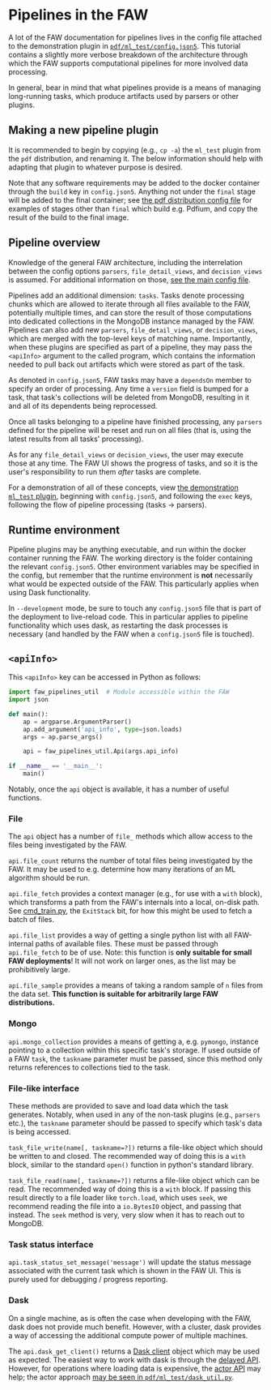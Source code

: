 # Pipelines in the FAW

A lot of the FAW documentation for pipelines lives in the config file attached to the demonstration plugin in [`pdf/ml_test/config.json5`](../pdf/ml_test/config.json5).  This tutorial contains a slightly more verbose breakdown of the architecture through which the FAW supports computational pipelines for more involved data processing.

In general, bear in mind that what pipelines provide is a means of managing long-running tasks, which produce artifacts used by parsers or other plugins.

## Making a new pipeline plugin

It is recommended to begin by copying (e.g., `cp -a`) the `ml_test` plugin from the `pdf` distribution, and renaming it. The below information should help with adapting that plugin to whatever purpose is desired.

Note that any software requirements may be added to the docker container through the `build` key in `config.json5`. Anything not under the `final` stage will be added to the final container; see [the pdf distribution config file](../pdf/config.json5) for examples of stages other than `final` which build e.g. Pdfium, and copy the result of the build to the final image.

## Pipeline overview

Knowledge of the general FAW architecture, including the interrelation between the config options `parsers`, `file_detail_views`, and `decision_views` is assumed. For additional information on those, [see the main config file](../pdf/config.json5).

Pipelines add an additional dimension: `tasks`. Tasks denote processing chunks which are allowed to iterate through all files available to the FAW, potentially multiple times, and can store the result of those computations into dedicated collections in the MongoDB instance managed by the FAW. Pipelines can also add new `parsers`, `file_detail_views`, or `decision_views`, which are merged with the top-level keys of matching name. Importantly, when these plugins are specified as part of a pipeline, they may pass the `<apiInfo>` argument to the called program, which contains the information needed to pull back out artifacts which were stored as part of the task.

As denoted in `config.json5`, FAW tasks may have a `dependsOn` member to specify an order of processing. Any time a `version` field is bumped for a task, that task's collections will be deleted from MongoDB, resulting in it and all of its dependents being reprocessed.

Once all tasks belonging to a pipeline have finished processing, any `parsers` defined for the pipeline will be reset and run on all files (that is, using the latest results from all tasks' processing).

As for any `file_detail_views` or `decision_views`, the user may execute those at any time. The FAW UI shows the progress of tasks, and so it is the user's responsibility to run them _after_ tasks are complete.

For a demonstration of all of these concepts, view [the demonstration `ml_test` plugin](../pdf/ml_test), beginning with `config.json5`, and following the `exec` keys, following the flow of pipeline processing (tasks -> parsers).


## Runtime environment

Pipeline plugins may be anything executable, and run within the docker container running the FAW. The working directory is the folder containing the relevant `config.json5`. Other environment variables may be specified in the config, but remember that the runtime environment is **not** necessarily what would be expected outside of the FAW. This particularly applies when using Dask functionality.

In `--development` mode, be sure to touch any `config.json5` file that is part of the deployment to live-reload code. This in particular applies to pipeline functionality which uses dask, as restarting the dask processes is necessary (and handled by the FAW when a `config.json5` file is touched).


## `<apiInfo>`

This `<apiInfo>` key can be accessed in Python as follows:

```python
import faw_pipelines_util  # Module accessible within the FAW
import json

def main():
    ap = argparse.ArgumentParser()
    ap.add_argument('api_info', type=json.loads)
    args = ap.parse_args()

    api = faw_pipelines_util.Api(args.api_info)

if __name__ == '__main__':
    main()
```

Notably, once the `api` object is available, it has a number of useful functions.

### File

The `api` object has a number of `file_` methods which allow access to the files being investigated by the FAW.

`api.file_count` returns the number of total files being investigated by the FAW. It may be used to e.g. determine how many iterations of an ML algorithm should be run.

`api.file_fetch` provides a context manager (e.g., for use with a `with` block), which transforms a path from the FAW's internals into a local, on-disk path. See [cmd_train.py](../pdf/ml_test/cmd_train.py#L79), the `ExitStack` bit, for how this might be used to fetch a batch of files.

`api.file_list` provides a way of getting a single python list with all FAW-internal paths of available files. These must be passed through `api.file_fetch` to be of use. Note: this function is **only suitable for small FAW deployments**! It will not work on larger ones, as the list may be prohibitively large.

`api.file_sample` provides a means of taking a random sample of `n` files from the data set. **This function is suitable for arbitrarily large FAW distributions.**

### Mongo

`api.mongo_collection` provides a means of getting a, e.g. `pymongo`, instance pointing to a collection within this specific task's storage. If used outside of a FAW `task`, the `taskname` parameter must be passed, since this method only returns references to collections tied to the task.

### File-like interface

These methods are provided to save and load data which the task generates. Notably, when used in any of the non-task plugins (e.g., `parsers` etc.), the `taskname` parameter should be passed to specify which task's data is being accessed.

`task_file_write(name[, taskname=?])` returns a file-like object which should be written to and closed. The recommended way of doing this is a `with` block, similar to the standard `open()` function in python's standard library.

`task_file_read(name[, taskname=?])` returns a file-like object which can be read. The recommended way of doing this is a `with` block. If passing this result directly to a file loader like `torch.load`, which uses `seek`, we recommend reading the file into a `io.BytesIO` object, and passing that instead. The `seek` method is very, very slow when it has to reach out to MongoDB.

### Task status interface

`api.task_status_set_message('message')` will update the status message associated with the current task which is shown in the FAW UI.  This is purely used for debugging / progress reporting.

### Dask

On a single machine, as is often the case when developing with the FAW, dask does not provide much benefit. However, with a cluster, dask provides a way of accessing the additional compute power of multiple machines.

The `api.dask_get_client()` returns a [Dask client](https://distributed.dask.org/en/latest/client.html) object which may be used as expected. The easiest way to work with dask is through the [delayed API](https://docs.dask.org/en/latest/delayed.html). However, for operations where loading data is expensive, the [actor API](https://distributed.dask.org/en/latest/actors.html) may help; the actor approach [may be seen in `pdf/ml_test/dask_util.py`](../pdf/ml_test/dask_util.py).

